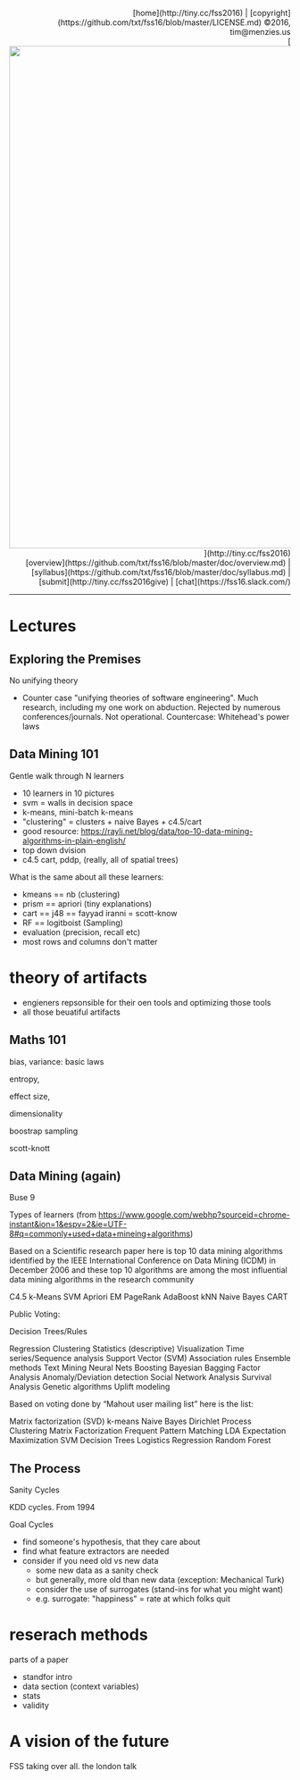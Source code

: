 <p align=right>
[home](http://tiny.cc/fss2016) | [copyright](https://github.com/txt/fss16/blob/master/LICENSE.md) &copy;2016, tim&commat;menzies.us<br>
[<img width=900 src="https://raw.githubusercontent.com/txt/fss16/master/img/fss16.png">](http://tiny.cc/fss2016)   <br>
[overview](https://github.com/txt/fss16/blob/master/doc/overview.md) |
[syllabus](https://github.com/txt/fss16/blob/master/doc/syllabus.md) |
[submit](http://tiny.cc/fss2016give) |
[chat](https://fss16.slack.com/) 
</p>

_______



# Lectures

## Exploring the Premises

No unifying theory

+ Counter case "unifying theories of software
  engineering". Much research, including my one work
  on abduction. Rejected by numerous conferences/journals.
  Not operational. Countercase: Whitehead's power laws

## Data Mining 101

Gentle walk through N learners

- 10 learners in 10 pictures
- svm = walls in decision space
- k-means, mini-batch k-means
- "clustering" = clusters + naive Bayes + c4.5/cart
- good resource: https://rayli.net/blog/data/top-10-data-mining-algorithms-in-plain-english/
- top down dvision
- c4.5 cart, pddp, (really, all of spatial trees)

What is the same about all these learners:

- kmeans == nb (clustering)
- prism == apriori (tiny explanations)
- cart == j48 == fayyad iranni = scott-know
- RF == logitboist (Sampling)
- evaluation (precision, recall etc)
- most rows and columns don't matter

# theory of artifacts

- engieners repsonsible for their oen tools and optimizing those tools
- all those beuatiful artifacts

## Maths 101

bias, variance: basic laws 

entropy,

effect size, 

dimensionality

boostrap sampling

scott-knott

## Data Mining (again)

Buse 9

Types of learners (from
https://www.google.com/webhp?sourceid=chrome-instant&ion=1&espv=2&ie=UTF-8#q=commonly+used+data+mineing+algorithms)

Based on a Scientific research paper here is top 10
data mining algorithms identified by the IEEE
International Conference on Data Mining (ICDM) in
December 2006 and these top 10 algorithms are among
the most influential data mining algorithms in the
research community

C4.5
k-Means
SVM
Apriori
EM
PageRank
AdaBoost
kNN
Naive Bayes
CART

Public Voting:

Decision Trees/Rules

Regression
Clustering
Statistics (descriptive)
Visualization
Time series/Sequence analysis
Support Vector (SVM)
Association rules
Ensemble methods
Text Mining
Neural Nets
Boosting
Bayesian
Bagging
Factor Analysis
Anomaly/Deviation detection
Social Network Analysis
Survival Analysis
Genetic algorithms
Uplift modeling

Based on voting done by “Mahout user mailing list” here is the list:

Matrix factorization (SVD)
k-means
Naive Bayes
Dirichlet Process Clustering
Matrix Factorization
Frequent Pattern Matching
LDA
Expectation Maximization
SVM
Decision Trees
Logistics Regression
Random Forest


## The Process

Sanity Cycles

KDD cycles. From 1994

Goal Cycles

- find someone's hypothesis, that they care about
- find what feature extractors are needed
- consider if you need old vs new data
    - some new data as a sanity check
    - but generally, more old than new data (exception: Mechanical Turk)
    - consider the use of surrogates (stand-ins for what you might want)
    - e.g. surrogate: "happiness" = rate at which folks quit

# reserach methods

parts of a paper

- standfor intro
- data section (context variables)
- stats
- validity 

# A vision of the future

FSS taking over all. the london talk    
    
